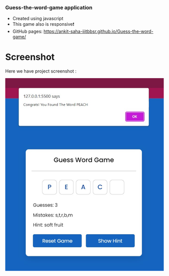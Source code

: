 ### Guess-the-word-game application
- Created using javascript
- This game also is responsive❗️
- GitHub pages: https://ankit-saha-iiitbbsr.github.io/Guess-the-word-game/

# Screenshot
Here we have project screenshot :

![screenshot](sample2.jpg)
